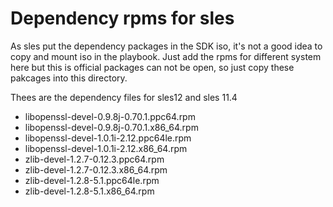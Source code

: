 # Dependency rpms for sles
As sles put the dependency packages in the SDK iso, it's not a good idea to
copy and mount iso in the playbook. Just add the rpms for different system here
but this is official packages can not be open, so just copy these pakcages into
this directory.

Thees are the dependency files for sles12 and sles 11.4
- libopenssl-devel-0.9.8j-0.70.1.ppc64.rpm
- libopenssl-devel-0.9.8j-0.70.1.x86_64.rpm
- libopenssl-devel-1.0.1i-2.12.ppc64le.rpm
- libopenssl-devel-1.0.1i-2.12.x86_64.rpm
- zlib-devel-1.2.7-0.12.3.ppc64.rpm
- zlib-devel-1.2.7-0.12.3.x86_64.rpm
- zlib-devel-1.2.8-5.1.ppc64le.rpm
- zlib-devel-1.2.8-5.1.x86_64.rpm